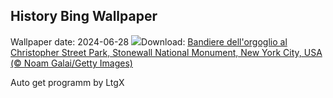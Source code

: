 ## History Bing Wallpaper
Wallpaper date: 2024-06-28
![](https://www.bing.com/th?id=OHR.ChristopherPark_IT-IT1992922645_UHD.jpg&w=1000)Download: [Bandiere dell'orgoglio al Christopher Street Park, Stonewall National Monument, New York City, USA (© Noam Galai/Getty Images)](https://www.bing.com/th?id=OHR.ChristopherPark_IT-IT1992922645_UHD.jpg)

Auto get programm by LtgX
